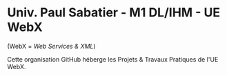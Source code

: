 # Univ. Paul Sabatier - M1 DL/IHM - UE WebX

(WebX = *Web Services & XML*)

Cette organisation GitHub héberge les Projets & Travaux Pratiques de l'UE WebX.
